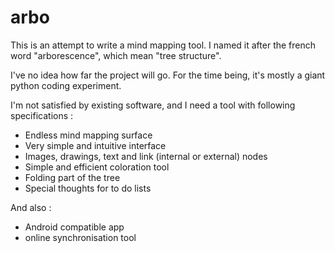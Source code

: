 # arbo

This is an attempt to write a mind mapping tool.
I named it after the french word "arborescence", which mean "tree structure".

I've no idea how far the project will go. For the time being, it's mostly a giant python coding experiment.

I'm not satisfied by existing software, and I need a tool with following specifications :
- Endless mind mapping surface
- Very simple and intuitive interface
- Images, drawings, text and link (internal or external) nodes
- Simple and efficient coloration tool
- Folding part of the tree
- Special thoughts for to do lists

And also :
- Android compatible app
- online synchronisation tool


